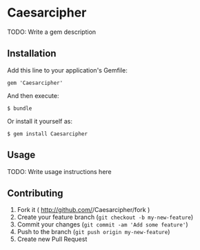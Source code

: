 # Caesarcipher

TODO: Write a gem description

## Installation

Add this line to your application's Gemfile:

    gem 'Caesarcipher'

And then execute:

    $ bundle

Or install it yourself as:

    $ gem install Caesarcipher

## Usage

TODO: Write usage instructions here

## Contributing

1. Fork it ( http://github.com/<my-github-username>/Caesarcipher/fork )
2. Create your feature branch (`git checkout -b my-new-feature`)
3. Commit your changes (`git commit -am 'Add some feature'`)
4. Push to the branch (`git push origin my-new-feature`)
5. Create new Pull Request
